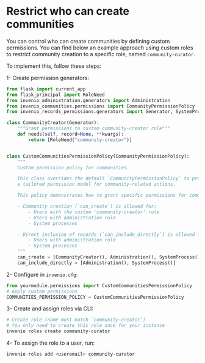 # Restrict who can create communities

You can control who can create communities by defining custom permissions. You can find below an example approach using custom roles to restrict community creation to a specific role, named `community-curator`.

To implement this, follow these steps:

1- Create permission generators:

```python
from flask import current_app
from flask_principal import RoleNeed
from invenio_administration.generators import Administration
from invenio_communities.permissions import CommunityPermissionPolicy
from invenio_records_permissions.generators import Generator, SystemProcess

class CommunityCreator(Generator):
    """Grant permissions to custom community-creator role"""
    def needs(self, record=None, **kwargs):
        return [RoleNeed("community-creator")]


class CustomCommunitiesPermissionPolicy(CommunityPermissionPolicy):
    """
    Custom permission policy for communities.

    This class overrides the default `CommunityPermissionPolicy` to provide
    a tailored permission model for community-related actions.

    This policy demonstrates how to grant specific permissions for community creation actions:

    - Community creation (`can_create`) is allowed for:
        - Users with the custom 'community-creator' role
        - Users with administration role
        - System processes

    - Direct inclusion of records (`can_include_directly`) is allowed for:
        - Users with administration role
        - System processes
    """
    can_create = [CommunityCreator(), Administration(), SystemProcess()]
    can_include_directly = [Administration(), SystemProcess()]
```

2- Configure in `invenio.cfg`:

```python
from yourmodule.permissions import CustomCommunitiesPermissionPolicy
# Apply custom permissions
COMMUNITIES_PERMISSION_POLICY = CustomCommunitiesPermissionPolicy
```

3- Create and assign roles via CLI:

```bash
# Create role (name must match `community-creator`)
# You only need to create this role once for your instance
invenio roles create community-curator
```

4- To assign the role to a user, run:

```bash
invenio roles add <useremail> community-curator
```
